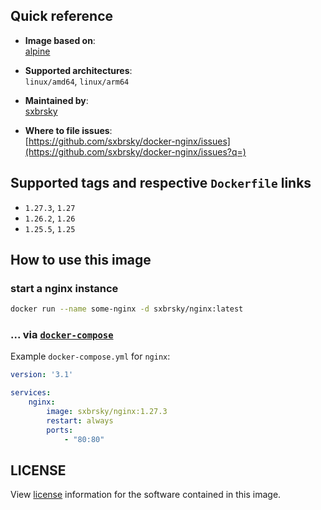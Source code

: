 ## Quick reference
- **Image based on**:   
  [alpine](https://hub.docker.com/_/alpine)

- **Supported architectures**:    
  `linux/amd64`, `linux/arm64`

- **Maintained by**:  
  [sxbrsky](https://github.com/sxbrsky)

- **Where to file issues**:    
  [https://github.com/sxbrsky/docker-nginx/issues](https://github.com/sxbrsky/docker-nginx/issues?q=)

## Supported tags and respective `Dockerfile` links

- `1.27.3`, `1.27`
- `1.26.2`, `1.26`
- `1.25.5`, `1.25`

## How to use this image

### start a nginx instance

```bash
docker run --name some-nginx -d sxbrsky/nginx:latest
```

### ... via [`docker-compose`](https://github.com/docker/compose)
Example `docker-compose.yml` for `nginx`:

```yaml
version: '3.1'

services:
    nginx:
        image: sxbrsky/nginx:1.27.3
        restart: always
        ports:
            - "80:80"
```
## LICENSE

View [license](https://nginx.org/LICENSE) information for the software contained in this image.
